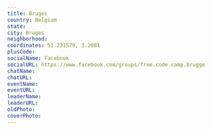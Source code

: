 ```yaml
---
title: Bruges
country: Belgium
state: 
city: Bruges
neighborhood: 
coordinates: 51.231579, 3.2081
plusCode:
socialName: Facebook
socialURL: https://www.facebook.com/groups/free.code.camp.brugge
chatName:
chatURL:
eventName:
eventURL:
leaderName:
leaderURL:
oldPhoto: 
coverPhoto:
---
```

